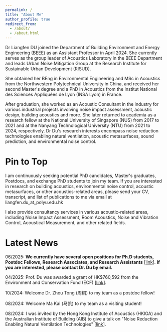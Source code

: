 ```yaml
---
permalink: /
title: "About Me"
author_profile: true
redirect_from: 
  - /about/
  - /about.html
---
```


<div class="text-justify">
<p>
Dr Liangfen DU joined the Department of Building Environment and Energy Engineering (BEEE) as an Assistant Professor in April 2024. She currently serves as the group leader of Acoustics Laboratory in the BEEE Department and leads Urban Noise Mitigation Group at the Research Institute for Sustainable Urban Development (RISUD).
</p>
  
<p>
She obtained her BEng in Environmental Engineering and MSc in Acoustics from the Northwestern Polytechnical University in China, and received her second Master's degree and a PhD in Acoustics from the Institut National des Sciences Appliquées de Lyon (INSA Lyon) in France. 
</p>
  
<p>
After graduation, she worked as an Acoustic Consultant in the industry for various industrial projects involving noise impact assessment, acoustic design, building acoustics and more. She later returned to academia as a research fellow at the National University of Singapore (NUS) from 2017 to 2021 and at the Nanyang Technological University (NTU) from 2021 to 2024, respectively. Dr Du's research interests encompass noise reduction technologies enabling natural ventilation, acoustic metasurfaces, sound prediction, and environmental noise control.
</p>
</div>

Pin to Top
======
<div class="text-justify">
<p>
I am continuously seeking potential PhD candidates, Master's graduates, Postdocs, and exchange PhD students to join my team. If you are interested in research on building acoustics, environmental noise control, acoustic metasurfaces, or other acoustics-related areas, please send your CV, transcript, and list of publications to me via email at liangfen.du_at_polyu.edu.hk
</p>
<p>
I also provide consultancy services in various acoustic-related areas, including Noise Impact Assessment, Room Acoustics, Noise and Vibration Control, Acoustical Measurement, and other related fields.
</p>
</div>

Latest News
======
<p>06/2025: <strong>We currently have several open positions for Ph.D students, Postdoc Fellows, Research Associates, and Research Assistants</strong> [<a href="https://jobs.polyu.edu.hk/job_detail.php?job=250626003">link</a>]. <strong>If you are interested, please contact Dr. Du by email.</strong> </p>

<p>04/2025: Prof. Du was awarded a grant of HK$760,592 from the Environment and Conservation Fund (ECF) [<a href="https://www.polyu.edu.hk/beee/news-and-events/news/2025/20250402-beee-assistant-professor-secures-prestigious-environment-and-conservation-fund-grant/">link</a>].</p>

<p>10/2024: Welcome Dr. Zhou Tong (周桐) to my team as a postdoc fellow!</p>

<p>08/2024: Welcome Ma Kai (马凯) to my team as a visiting student!</p>

<div class="text-justify">
<p>08/2024: I was invited by the Hong Kong Institute of Acoustics (HKIOA) and the Australian Institute of Building (AIB) to give a talk on "Noise Reduction Enabling Natural Ventilation Technologies" [<a href="https://hkioa.org/detail_photo.php?solevar=e8063bf1b823b6a7">link</a>]. </p>
</div>

